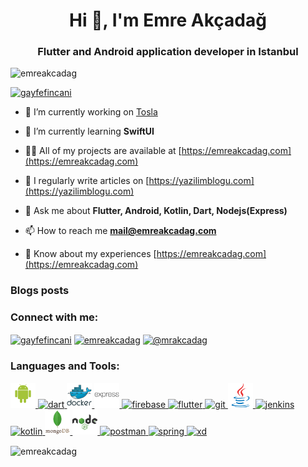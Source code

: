 <h1 align="center">Hi 👋, I'm Emre Akçadağ</h1>
<h3 align="center">Flutter and Android application developer in Istanbul</h3>

<p align="left"> <img src="https://komarev.com/ghpvc/?username=emreakcadag&label=Profile%20views&color=0e75b6&style=flat" alt="emreakcadag" /> </p>

<p align="left"> <a href="https://twitter.com/gayfefincani" target="blank"><img src="https://img.shields.io/twitter/follow/gayfefincani?logo=twitter&style=for-the-badge" alt="gayfefincani" /></a> </p>

- 🔭 I’m currently working on [Tosla](https://play.google.com/store/apps/details?id=com.akode.tosla&hl=tr&gl=US)

- 🌱 I’m currently learning **SwiftUI**

- 👨‍💻 All of my projects are available at [https://emreakcadag.com](https://emreakcadag.com)

- 📝 I regularly write articles on [https://yazilimblogu.com](https://yazilimblogu.com)

- 💬 Ask me about **Flutter, Android, Kotlin, Dart, Nodejs(Express)**

- 📫 How to reach me **mail@emreakcadag.com**

- 📄 Know about my experiences [https://emreakcadag.com](https://emreakcadag.com)

### Blogs posts
<!-- BLOG-POST-LIST:START -->
<!-- BLOG-POST-LIST:END -->

<h3 align="left">Connect with me:</h3>
<p align="left">
<a href="https://twitter.com/gayfefincani" target="blank"><img align="center" src="https://cdn.jsdelivr.net/npm/simple-icons@3.0.1/icons/twitter.svg" alt="gayfefincani" height="30" width="40" /></a>
<a href="https://linkedin.com/in/emreakcadag" target="blank"><img align="center" src="https://cdn.jsdelivr.net/npm/simple-icons@3.0.1/icons/linkedin.svg" alt="emreakcadag" height="30" width="40" /></a>
<a href="https://medium.com/@mrakcadag" target="blank"><img align="center" src="https://cdn.jsdelivr.net/npm/simple-icons@3.0.1/icons/medium.svg" alt="@mrakcadag" height="30" width="40" /></a>
</p>

<h3 align="left">Languages and Tools:</h3>
<p align="left"> <a href="https://developer.android.com" target="_blank"> <img src="https://raw.githubusercontent.com/devicons/devicon/master/icons/android/android-original-wordmark.svg" alt="android" width="40" height="40"/> </a> <a href="https://dart.dev" target="_blank"> <img src="https://www.vectorlogo.zone/logos/dartlang/dartlang-icon.svg" alt="dart" width="40" height="40"/> </a> <a href="https://www.docker.com/" target="_blank"> <img src="https://raw.githubusercontent.com/devicons/devicon/master/icons/docker/docker-original-wordmark.svg" alt="docker" width="40" height="40"/> </a> <a href="https://expressjs.com" target="_blank"> <img src="https://raw.githubusercontent.com/devicons/devicon/master/icons/express/express-original-wordmark.svg" alt="express" width="40" height="40"/> </a> <a href="https://firebase.google.com/" target="_blank"> <img src="https://www.vectorlogo.zone/logos/firebase/firebase-icon.svg" alt="firebase" width="40" height="40"/> </a> <a href="https://flutter.dev" target="_blank"> <img src="https://www.vectorlogo.zone/logos/flutterio/flutterio-icon.svg" alt="flutter" width="40" height="40"/> </a> <a href="https://git-scm.com/" target="_blank"> <img src="https://www.vectorlogo.zone/logos/git-scm/git-scm-icon.svg" alt="git" width="40" height="40"/> </a> <a href="https://www.java.com" target="_blank"> <img src="https://raw.githubusercontent.com/devicons/devicon/master/icons/java/java-original.svg" alt="java" width="40" height="40"/> </a> <a href="https://www.jenkins.io" target="_blank"> <img src="https://www.vectorlogo.zone/logos/jenkins/jenkins-icon.svg" alt="jenkins" width="40" height="40"/> </a> <a href="https://kotlinlang.org" target="_blank"> <img src="https://www.vectorlogo.zone/logos/kotlinlang/kotlinlang-icon.svg" alt="kotlin" width="40" height="40"/> </a> <a href="https://www.mongodb.com/" target="_blank"> <img src="https://raw.githubusercontent.com/devicons/devicon/master/icons/mongodb/mongodb-original-wordmark.svg" alt="mongodb" width="40" height="40"/> </a> <a href="https://nodejs.org" target="_blank"> <img src="https://raw.githubusercontent.com/devicons/devicon/master/icons/nodejs/nodejs-original-wordmark.svg" alt="nodejs" width="40" height="40"/> </a> <a href="https://postman.com" target="_blank"> <img src="https://www.vectorlogo.zone/logos/getpostman/getpostman-icon.svg" alt="postman" width="40" height="40"/> </a> <a href="https://spring.io/" target="_blank"> <img src="https://www.vectorlogo.zone/logos/springio/springio-icon.svg" alt="spring" width="40" height="40"/> </a> <a href="https://www.adobe.com/products/xd.html" target="_blank"> <img src="https://cdn.worldvectorlogo.com/logos/adobe-xd.svg" alt="xd" width="40" height="40"/> </a> </p>

<p><img align="center" src="https://github-readme-stats.vercel.app/api/top-langs?username=emreakcadag&show_icons=true&locale=en&layout=compact" alt="emreakcadag" /></p>
